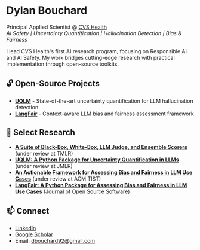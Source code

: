 # Dylan Bouchard

Principal Applied Scientist @ [CVS Health](https://github.com/cvs-health)  
*AI Safety | Uncertainty Quantification | Hallucination Detection | Bias & Fairness*

I lead CVS Health's first AI research program, focusing on Responsible AI and AI Safety. My work bridges cutting-edge research with practical implementation through open-source toolkits.

## 🔓 Open-Source Projects
- [**UQLM**](https://github.com/cvs-health/uqlm) - State-of-the-art uncertainty quantification for LLM hallucination detection
- [**LangFair**](https://github.com/cvs-health/langfair) - Context-aware LLM bias and fairness assessment framework

## 📝 Select Research
- [**A Suite of Black-Box, White-Box, LLM Judge, and Ensemble Scorers**](https://arxiv.org/abs/2504.19254) (under review at TMLR)
- [**UQLM: A Python Package for Uncertainty Quantification in LLMs**](https://arxiv.org/abs/2507.06196) (under review at JMLR)
- [**An Actionable Framework for Assessing Bias and Fairness in LLM Use Cases**](https://arxiv.org/abs/2407.10853) (under review at ACM TIST)
- [**LangFair: A Python Package for Assessing Bias and Fairness in LLM Use Cases**](https://joss.theoj.org/papers/10.21105/joss.07570) (Journal of Open Source Software)

## 📫 Connect
- [LinkedIn](https://www.linkedin.com/in/dylan-bouchard-phd-52594664/)
- [Google Scholar](https://scholar.google.com/citations?user=nOoGEjUAAAAJ&hl=en)
- Email: dbouchard92@gmail.com
